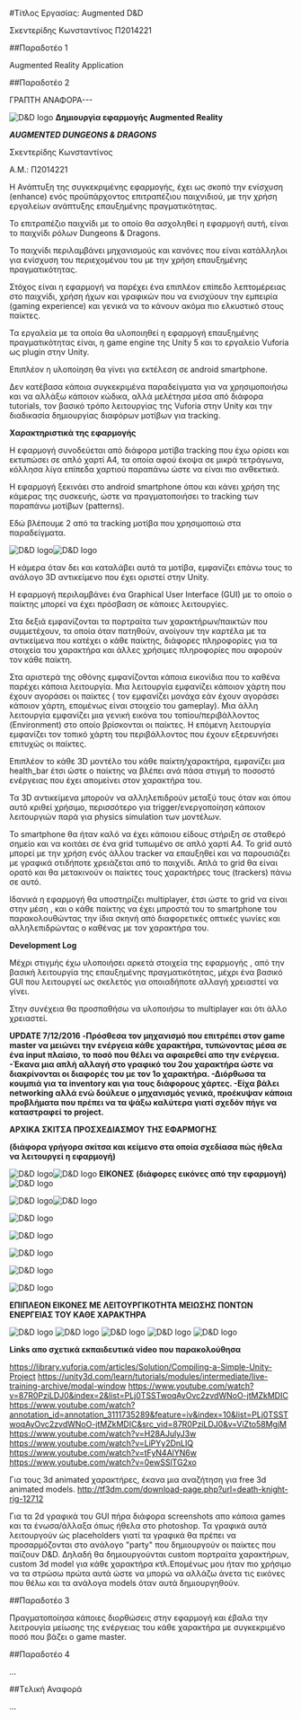 #Τίτλος Εργασίας: Augmented D&D

Σκεντερίδης Κωνσταντίνος
Π2014221

##Παραδοτέο 1

Augmented Reality Application

##Παραδοτέο 2

ΓΡΑΠΤΗ ΑΝΑΦΟΡΑ---

![D&D logo](http://i1380.photobucket.com/albums/ah166/Konstantinos_Skenteridis/DungeonsAndDragonsLogo_zps0hrx2zpp.jpg)
**Δημιουργία εφαρμογής Augmented Reality**

***AUGMENTED DUNGEONS & DRAGONS***

Σκεντερίδης Κωνσταντίνος

Α.Μ.: Π2014221

Η Ανάπτυξη της συγκεκριμένης εφαρμογής, έχει ως σκοπό την ενίσχυση (enhance) ενός προϋπάρχοντος επιτραπέζιου παιχνιδιού, με την χρήση εργαλείων ανάπτυξης επαυξημένης πραγματικότητας.

Το επιτραπέζιο παιχνίδι με το οποίο θα ασχοληθεί η εφαρμογή αυτή, είναι το παιχνίδι ρόλων Dungeons & Dragons.

Το παιχνίδι περιλαμβάνει μηχανισμούς και κανόνες που είναι κατάλληλοι για ενίσχυση του περιεχομένου του με την χρήση επαυξημένης πραγματικότητας.

Στόχος είναι η εφαρμογή να παρέχει ένα επιπλέον επίπεδο λεπτομέρειας στο παιχνίδι, χρήση ήχων και γραφικών που να ενισχύουν την εμπειρία (gaming experience) και γενικά να το κάνουν ακόμα πιο ελκυστικό στους παίκτες.

Τα εργαλεία με τα οποία θα υλοποιηθεί η εφαρμογή επαυξημένης πραγματικότητας είναι, η game engine της Unity 5 και το εργαλείο Vuforia ως plugin στην Unity.

Επιπλέον η υλοποίηση θα γίνει για εκτέλεση σε android smartphone.

Δεν κατέβασα κάποια συγκεκριμένα παραδείγματα για να χρησιμοποιήσω και να αλλάξω κάποιον κώδικα, αλλά μελέτησα μέσα από διάφορα tutorials, τον βασικό τρόπο λειτουργίας της Vuforia στην Unity και την διαδικασία δημιουργίας διαφόρων μοτίβων για tracking.

**Χαρακτηριστικά της εφαρμογής**

Η εφαρμογή συνοδεύεται από διάφορα μοτίβα tracking που έχω ορίσει και εκτυπώσει σε απλό χαρτί Α4, τα οποία αφού έκοψα σε μικρά τετράγωνα, κόλλησα λίγα επίπεδα χαρτιού παραπάνω ώστε να είναι πιο ανθεκτικά.

Η εφαρμογή ξεκινάει στο android smartphone όπου και κάνει χρήση της κάμερας της συσκευής, ώστε να πραγματοποιήσει το tracking των παραπάνω μοτίβων (patterns).

Εδώ βλέπουμε 2 από τα tracking μοτίβα που χρησιμοποιώ στα παραδείγματα.

![D&D logo](http://i1380.photobucket.com/albums/ah166/Konstantinos_Skenteridis/previewTracking1_zpshyuju08r.jpg)![D&D logo](http://i1380.photobucket.com/albums/ah166/Konstantinos_Skenteridis/previewTracking2_zpslcahe2u4.jpg)

Η κάμερα όταν δει και καταλάβει αυτά τα μοτίβα, εμφανίζει επάνω τους το ανάλογο 3D αντικείμενο που έχει οριστεί στην Unity.

Η εφαρμογή περιλαμβάνει ένα Graphical User Interface (GUI) με το οποίο ο παίκτης μπορεί να έχει πρόσβαση σε κάποιες λειτουργίες.

Στα δεξιά εμφανίζονται τα πορτραίτα των χαρακτήρων/παικτών που συμμετέχουν, τα οποία όταν πατηθούν, ανοίγουν την καρτέλα με τα αντικείμενα που κατέχει ο κάθε παίκτης, διάφορες πληροφορίες για τα στοιχεία του χαρακτήρα και άλλες χρήσιμες πληροφορίες που αφορούν τον κάθε παίκτη.

Στα αριστερά της οθόνης εμφανίζονται κάποια εικονίδια που το καθένα παρέχει κάποια λειτουργία. Μια λειτουργία εμφανίζει κάποιον χάρτη που έχουν αγοράσει οι παίκτες ( τον εμφανίζει μονάχα εάν έχουν αγοράσει κάποιον χάρτη, επομένως είναι στοιχείο του gameplay). Μια άλλη λειτουργία εμφανίζει μια γενική εικόνα του τοπίου/περιβάλλοντος (Environment) στο οποίο βρίσκονται οι παίκτες. Η επόμενη λειτουργία εμφανίζει τον τοπικό χάρτη του περιβάλλοντος που έχουν εξερευνήσει επιτυχώς οι παίκτες.

Επιπλέον το κάθε 3D μοντέλο του κάθε παίκτη/χαρακτήρα, εμφανίζει μια health\_bar έτσι ώστε ο παίκτης να βλέπει ανά πάσα στιγμή το ποσοστό ενέργειας που έχει απομείνει στον χαρακτήρα του.

Τα 3D αντικείμενα μπορούν να αλληλεπιδρούν μεταξύ τους όταν και όπου αυτό κριθεί χρήσιμο, περισσότερο για trigger/ενεργοποίηση κάποιον λειτουργιών παρά για physics simulation των μοντέλων.

Το smartphone θα ήταν καλό να έχει κάποιου είδους στήριξη σε σταθερό σημείο και να κοιτάει σε ένα grid τυπωμένο σε απλό χαρτί Α4. Το grid αυτό μπορεί με την χρήση ενός άλλου tracker να επαυξηθεί και να παρουσιάζει με γραφικά οτιδήποτε χρειάζεται από το παιχνίδι. Απλά το grid θα είναι ορατό και θα μετακινούν οι παίκτες τους χαρακτήρες τους (trackers) πάνω σε αυτό.

Ιδανικά η εφαρμογή θα υποστηρίζει multiplayer, έτσι ώστε το grid να είναι στην μέση , και ο κάθε παίκτης να έχει μπροστά του το smartphone του παρακολουθώντας την ίδια σκηνή από διαφορετικές οπτικές γωνίες και αλληλεπιδρώντας ο καθένας με τον χαρακτήρα του.

**Development Log**

Μέχρι στιγμής έχω υλοποιήσει αρκετά στοιχεία της εφαρμογής , από την βασική λειτουργία της επαυξημένης πραγματικότητας, μέχρι ένα βασικό GUI που λειτουργεί ως σκελετός για οποιαδήποτε αλλαγή χρειαστεί να γίνει.

Στην συνέχεια θα προσπαθήσω να υλοποιήσω το multiplayer και ότι άλλο χρειαστεί.

**UPDATE 7/12/2016
-Πρόσθεσα τον μηχανισμό που επιτρέπει στον game master να μειώνει την ενέργεια κάθε χαρακτήρα, τυπώνοντας μέσα σε ένα input πλαίσιο, το ποσό που θέλει να αφαιρεθεί απο την ενέργεια.
-Έκανα μια απλή αλλαγή στο γραφικό του 2ου χαρακτήρα ώστε να διακρίνονται οι διαφορές του με τον 1ο χαρακτήρα.
-Διόρθωσα τα κουμπιά για τα inventory και για τους διάφορους χάρτες.
-Είχα βάλει networking αλλά ενώ δούλευε ο μηχανισμός γενικά, προέκυψαν κάποια προβλήματα που πρέπει να τα ψάξω καλύτερα γιατί σχεδόν πήγε να καταστραφεί το project.**


**ΑΡΧΙΚΑ ΣΚΙΤΣΑ ΠΡΟΣΧΕΔΙΑΣΜΟΥ ΤΗΣ ΕΦΑΡΜΟΓΗΣ**

**(**διάφορα γρήγορα σκίτσα και κείμενο στα οποία σχεδίασα πώς ήθελα να λειτουργεί η εφαρμογή**)**

![D&D logo](https://github.com/courses-ionio/mm/blob/master/projects_2016/%CE%A02014221/Images/AugmentationToolForDnD_roughSketch.jpg)![D&D logo](http://i1380.photobucket.com/albums/ah166/Konstantinos_Skenteridis/Sketching_zpsxzqycbyj.jpg)
**ΕΙΚΟΝΕΣ**
**(**διάφορες εικόνες από την εφαρμογή**)**
![D&D logo](http://i1380.photobucket.com/albums/ah166/Konstantinos_Skenteridis/PB081557_zps7iqvlbya.jpg)

![D&D logo](http://i1380.photobucket.com/albums/ah166/Konstantinos_Skenteridis/PB081558_zpsath3iwj9.jpg)![D&D logo](http://i1380.photobucket.com/albums/ah166/Konstantinos_Skenteridis/PB081559_zpsgzycj0tp.jpg)

![D&D logo](http://i1380.photobucket.com/albums/ah166/Konstantinos_Skenteridis/PB081560_zpstwzjkbc5.jpg)

![D&D logo](http://i1380.photobucket.com/albums/ah166/Konstantinos_Skenteridis/PB081561_zpsnp4exchi.jpg)

![D&D logo](http://i1380.photobucket.com/albums/ah166/Konstantinos_Skenteridis/PB081564_zpswjc6tv2z.jpg)

![D&D logo](http://i1380.photobucket.com/albums/ah166/Konstantinos_Skenteridis/PB081565_zpsnubbn3dp.jpg)

![D&D logo](http://i1380.photobucket.com/albums/ah166/Konstantinos_Skenteridis/PB081566_zpsmzmvhgmx.jpg)


**ΕΠΙΠΛΕΟΝ ΕΙΚΟΝΕΣ ΜΕ ΛΕΙΤΟΥΡΓΙΚΟΤΗΤΑ ΜΕΙΩΣΗΣ ΠΟΝΤΩΝ ΕΝΕΡΓΕΙΑΣ ΤΟΥ ΚΑΘΕ ΧΑΡΑΚΤΗΡΑ**

![D&D logo](https://github.com/courses-ionio/mm/blob/master/projects_2016/P2014221/ProjectImages/PC071559.JPG)
![D&D logo](https://github.com/courses-ionio/mm/blob/master/projects_2016/P2014221/ProjectImages/PC071562.JPG)
![D&D logo](https://github.com/courses-ionio/mm/blob/master/projects_2016/P2014221/ProjectImages/PC071563.JPG)
![D&D logo](https://github.com/courses-ionio/mm/blob/master/projects_2016/P2014221/ProjectImages/PC071564.JPG)
![D&D logo](https://github.com/courses-ionio/mm/blob/master/projects_2016/P2014221/ProjectImages/PC071567.JPG)

**Links απο σχετικά εκπαιδευτικά video που παρακολούθησα**

https://library.vuforia.com/articles/Solution/Compiling-a-Simple-Unity-Project
https://unity3d.com/learn/tutorials/modules/intermediate/live-training-archive/modal-window
https://www.youtube.com/watch?v=87R0PziLDJ0&index=2&list=PLj0TSSTwoqAyOvc2zvdWNoO-jtMZkMDIC
https://www.youtube.com/watch?annotation_id=annotation_3111735289&feature=iv&index=10&list=PLj0TSSTwoqAyOvc2zvdWNoO-jtMZkMDIC&src_vid=87R0PziLDJ0&v=ViZto58MgjM
https://www.youtube.com/watch?v=H28AJulyJ3w
https://www.youtube.com/watch?v=LiPYy2DnLIQ
https://www.youtube.com/watch?v=tFyN4AlYN6w
https://www.youtube.com/watch?v=0ewSSlTG2xo

Για τους 3d animated χαρακτήρες, έκανα μια αναζήτηση για free 3d animated models.
http://tf3dm.com/download-page.php?url=death-knight-rig-12712

Για τα 2d γραφικά του GUI πήρα διάφορα screenshots απο κάποια games και τα ένωσα/άλλαξα όπως ήθελα στο photoshop.
Τα γραφικά αυτά λειτουργούν ώς placeholders γιατί τα γραφικά θα πρέπει να προσαρμόζονται στο ανάλογο "party" που δημιουργούν οι παίκτες που παίζουν D&D. Δηλαδή θα δημιουργούνται custom πορτραίτα χαρακτήρων, custom 3d model για κάθε χαρακτήρα κτλ.Επομένως μου ήταν πιο χρήσιμο να τα στρώσω πρώτα αυτά ώστε να μπορώ να αλλάζω άνετα τις εικόνες που θέλω και τα ανάλογα models όταν αυτά δημιουργηθούν.

##Παραδοτέο 3

Πραγματοποίησα κάποιες διορθώσεις στην εφαρμογή και έβαλα την λειτρουγία μείωσης της ενέργειας του κάθε χαρακτήρα με συγκεκριμένο ποσό που βάζει ο game master.

##Παραδοτέο 4

...

##Tελική Αναφορά

...
